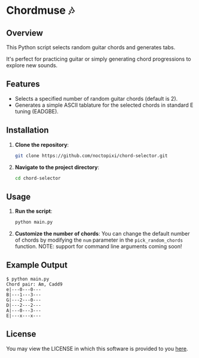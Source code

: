 # Chordmuse 🎶

## Overview

This Python script selects random guitar chords and generates tabs.

It's perfect for practicing guitar or simply generating chord progressions to explore new sounds.

## Features

- Selects a specified number of random guitar chords (default is 2).
- Generates a simple ASCII tablature for the selected chords in standard E tuning (EADGBE).

## Installation

1. **Clone the repository**:

    ```bash
    git clone https://github.com/noctopixi/chord-selector.git
    ```

2. **Navigate to the project directory**:

    ```bash
    cd chord-selector
    ```

## Usage

1. **Run the script**:

    ```bash
    python main.py
    ```

2. **Customize the number of chords**:
   You can change the default number of chords by modifying the `num` parameter in the `pick_random_chords` function.
   NOTE: support for command line arguments coming soon!

## Example Output

```
$ python main.py
Chord pair: Am, Cadd9
e|---0---0---
B|---1---3---
G|---2---0---
D|---2---2---
A|---0---3---
E|---x---x---
```

## License

You may view the LICENSE in which this software is provided to you [here](LICENSE).
